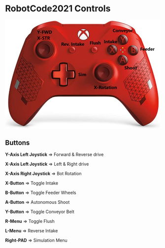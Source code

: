 # RobotCode2021 Controls

![Controller Format](https://github.com/cavineers/RobotCode2021/blob/disabled-conveyor-sensors/controller_mapped.jpeg)

## Buttons

**Y-Axis Left Joystick** => Forward & Reverse drive

**X-Axis Left Joystick** => Left & Right drive

**X-Axis Right Joystick** => Bot Rotation

**X-Button** => Toggle Intake

**B-Button** => Toggle Feeder Wheels

**A-Button** => Autonomous Shoot

**Y-Button** => Toggle Conveyor Belt

**R-Menu** => Toggle Flush

**L-Menu** => Reverse Intake

**Right-PAD** => Simulation Menu
